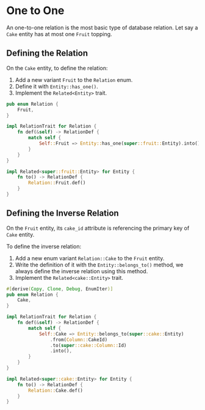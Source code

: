 # One to One

An one-to-one relation is the most basic type of database relation. Let say a `Cake` entity has at most one `Fruit` topping.

## Defining the Relation

On the `Cake` entity, to define the relation:
1. Add a new variant `Fruit` to the `Relation` enum.
1. Define it with `Entity::has_one()`.
1. Implement the `Related<Entity>` trait.

```rust {2,8,13} title="entity/cake.rs"
pub enum Relation {
    Fruit,
}

impl RelationTrait for Relation {
    fn def(&self) -> RelationDef {
        match self {
            Self::Fruit => Entity::has_one(super::fruit::Entity).into(),
        }
    }
}

impl Related<super::fruit::Entity> for Entity {
    fn to() -> RelationDef {
        Relation::Fruit.def()
    }
}
```

## Defining the Inverse Relation

On the `Fruit` entity, its `cake_id` attribute is referencing the primary key of `Cake` entity.

To define the inverse relation:
1. Add a new enum variant `Relation::Cake` to the `Fruit` entity.
1. Write the definition of it with the `Entity::belongs_to()` method, we always define the inverse relation using this method.
1. Implement the `Related<cake::Entity>` trait.

```rust title="entity/fruit.rs"
#[derive(Copy, Clone, Debug, EnumIter)]
pub enum Relation {
    Cake,
}

impl RelationTrait for Relation {
    fn def(&self) -> RelationDef {
        match self {
            Self::Cake => Entity::belongs_to(super::cake::Entity)
                .from(Column::CakeId)
                .to(super::cake::Column::Id)
                .into(),
        }
    }
}

impl Related<super::cake::Entity> for Entity {
    fn to() -> RelationDef {
        Relation::Cake.def()
    }
}
```
